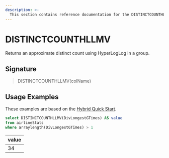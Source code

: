 ```yaml
---
description: >-
  This section contains reference documentation for the DISTINCTCOUNTHLLMV function.
---
```


# DISTINCTCOUNTHLLMV

Returns an approximate distinct count using HyperLogLog in a group.

## Signature

> DISTINCTCOUNTHLLMV(colName)

## Usage Examples

These examples are based on the [Hybrid Quick Start](../../basics/getting-started/quick-start.md#hybrid).

```sql
select DISTINCTCOUNTHLLMV(DivLongestGTimes) AS value
from airlineStats 
where arraylength(DivLongestGTimes) > 1
```

| value |
| ----- |
| 34    |
